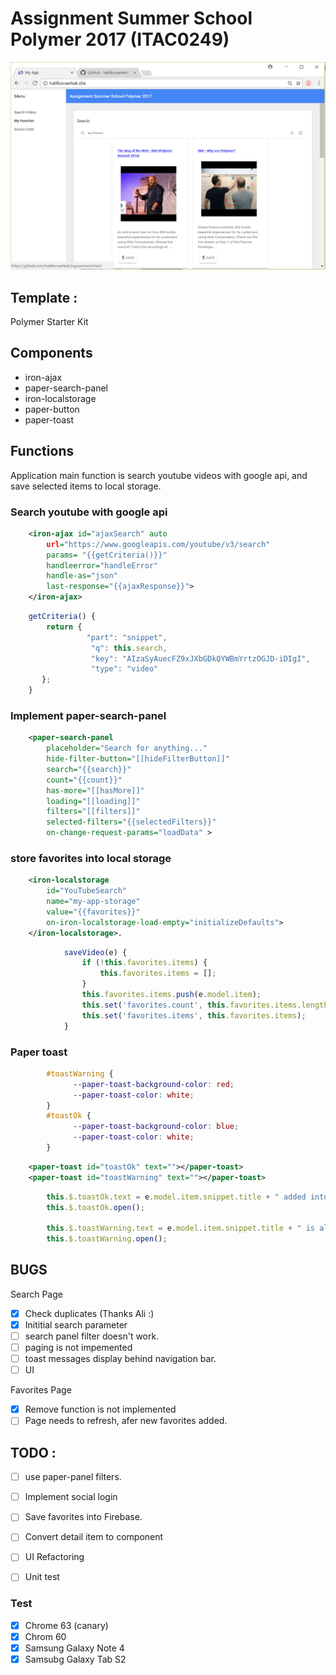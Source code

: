 # Assignment Summer School Polymer 2017 (ITAC0249)

![ING Summer School](/docs/1.png)

## Template : 

Polymer Starter Kit

## Components 

* iron-ajax
* paper-search-panel
* iron-localstorage
* paper-button
* paper-toast

## Functions

Application main function is search youtube videos with google api, and save selected items to local storage.

### Search youtube with google api

```xml
    <iron-ajax id="ajaxSearch" auto
        url="https://www.googleapis.com/youtube/v3/search"  
        params= "{{getCriteria()}}"  
        handleerror="handleError"
        handle-as="json"
        last-response="{{ajaxResponse}}">
    </iron-ajax>
```

```javascript
    getCriteria() {
        return {
                 "part": "snippet",
                  "q": this.search,
                  "key": "AIzaSyAuecFZ9xJXbGDkQYWBmYrtzOGJD-iDIgI",
                  "type": "video"
       };
    }
```

### Implement paper-search-panel

```xml
    <paper-search-panel
        placeholder="Search for anything..."
        hide-filter-button="[[hideFilterButton]]"
        search="{{search}}"
        count="{{count}}"          
        has-more="[[hasMore]]"
        loading="[[loading]]"
        filters="[[filters]]"     
        selected-filters="{{selectedFilters}}"
        on-change-request-params="loadData" >
```

### store favorites into local storage

```xml
    <iron-localstorage 
        id="YouTubeSearch" 
        name="my-app-storage"     
        value="{{favorites}}" 
        on-iron-localstorage-load-empty="initializeDefaults">
    </iron-localstorage>.
```
```javascript
            saveVideo(e) {
                if (!this.favorites.items) {
                    this.favorites.items = [];
                }
                this.favorites.items.push(e.model.item);
                this.set('favorites.count', this.favorites.items.length);
                this.set('favorites.items', this.favorites.items);
            }
```
### Paper toast

```css
        #toastWarning {
              --paper-toast-background-color: red;
              --paper-toast-color: white;
        } 
        #toastOk {
              --paper-toast-background-color: blue;
              --paper-toast-color: white;
        }
```

```xml
    <paper-toast id="toastOk" text=""></paper-toast>
    <paper-toast id="toastWarning" text=""></paper-toast>
```
```javascript
        this.$.toastOk.text = e.model.item.snippet.title + " added into favorites!";
        this.$.toastOk.open();

        this.$.toastWarning.text = e.model.item.snippet.title + " is already added into favorites!";
        this.$.toastWarning.open();
```

## BUGS

Search Page

- [x] Check duplicates (Thanks Ali :)  
- [x] Inititial search parameter  
- [ ]  search panel filter doesn't work. 
- [ ]  paging is not impemented
- [ ] toast messages display behind navigation bar.
- [ ] UI 

Favorites Page
- [x] Remove function is not implemented   
- [ ] Page needs to refresh, afer new favorites added.

## TODO :

- [ ] use paper-panel filters.
- [ ]  Implement social login 
- [ ]  Save favorites into Firebase.
- [ ]  Convert detail item to component 
- [ ]  UI Refactoring
- [ ]  Unit test

 

### Test

- [x] Chrome 63 (canary)
- [x] Chrom 60
- [x] Samsung Galaxy Note 4
- [x] Samsubg Galaxy Tab S2